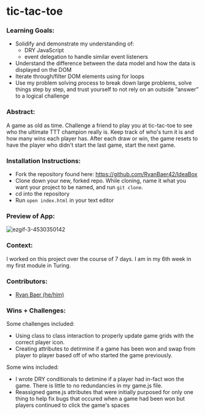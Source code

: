 # tic-tac-toe


### Learning Goals:
- Solidify and demonstrate my understanding of:
  - DRY JavaScript
  - event delegation to handle similar event listeners
- Understand the difference between the data model and how the data is displayed on the DOM
- Iterate through/filter DOM elements using for loops
- Use my problem solving process to break down large problems, solve things step by step, and trust yourself to not rely on an outside “answer” to a logical challenge


### Abstract:
A game as old as time. Challenge a friend to play you at tic-tac-toe to see who the ultimate TTT champion really is. Keep track of who's turn it is and how many wins each player has. After each draw or win, the game resets to have the player who didn't start the last game, start the next game. 


### Installation Instructions:
- Fork the repository found here: https://github.com/RyanBaer42/IdeaBox 
- Clone down your new, forked repo. While cloning, name it what you want your project to be named, and run `git clone`. 
- cd into the repository
- Run `open index.html` in your text editor

### Preview of App:

![ezgif-3-4530350142](https://user-images.githubusercontent.com/113728354/201991495-68ce0c93-4e46-416e-a15d-7dbb860b1b7e.gif)

### Context:
I worked on this project over the course of 7 days. I am in my 6th week in my first module in Turing.


### Contributors:
- [Ryan Baer (he/him)](https://www.linkedin.com/in/ryan-baer-33311114a/)


### Wins + Challenges:
Some challenges included: 
- Using class to class interaction to properly update game grids with the correct player icon. 
- Creating attributes to detirmine if a game has been won and swap from player to player based off of who started the game previously. 

Some wins included:
- I wrote DRY conditionals to detimine if a player had in-fact won the game. There is little to no redundancies in my game.js file.
- Reassigned game.js attributes that were initially purposed for only one thing to help fix bugs that occured when a game had been won but players continued to click the game's spaces
